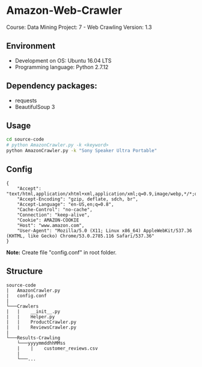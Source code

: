 # Amazon-Web-Crawler
Course: Data Mining
Project: 7 - Web Crawling
Version: 1.3

## Environment
* Development on OS: Ubuntu 16.04 LTS
* Programming language: Python 2.7.12

## Dependency packages:
* requests
* BeautifulSoup 3

## Usage
```bash
cd source-code
# python AmazonCrawler.py -k <keyword>
python AmazonCrawler.py -k "Sony Speaker Ultra Portable"
```

## Config

```
{
    "Accept": "text/html,application/xhtml+xml,application/xml;q=0.9,image/webp,*/*;q=0.8",
    "Accept-Encoding": "gzip, deflate, sdch, br",
    "Accept-Language": "en-US,en;q=0.8",
    "Cache-Control": "no-cache",
    "Connection": "keep-alive",
    "Cookie": AMAZON-COOKIE
    "Host": "www.amazon.com",
    "User-Agent": "Mozilla/5.0 (X11; Linux x86_64) AppleWebKit/537.36 (KHTML, like Gecko) Chrome/53.0.2785.116 Safari/537.36"
}
```

**Note:** Create file "config.conf" in root folder.

## Structure

```
source-code
|   AmazonCrawler.py
|   config.conf
|
└───Crawlers
|   |    __init__.py
|   |    Helper.py
|   |    ProductCrawler.py
|   |    ReviewsCrawler.py
|
└───Results-Crawling
    └───yyyymmddhhMMss
    |    |    customer_reviews.csv
    |
    └───...
```
